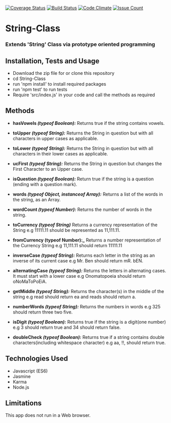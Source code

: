 [![Coverage Status](https://coveralls.io/repos/github/andela-obanwo/String-Class/badge.svg?branch=develop)](https://coveralls.io/github/andela-obanwo/String-Class?branch=develop)
[![Build Status](https://travis-ci.org/andela-obanwo/String-Class.svg?branch=develop)](https://travis-ci.org/andela-obanwo/String-Class)
[![Code Climate](https://codeclimate.com/github/andela-obanwo/String-Class/badges/gpa.svg?branch=develop)](https://codeclimate.com/github/andela-obanwo/String-Class?branch=develop)
[![Issue Count](https://codeclimate.com/github/andela-obanwo/String-Class/badges/issue_count.svg)](https://codeclimate.com/github/andela-obanwo/String-Class)

# String-Class
### Extends 'String' Class via prototype oriented programming

## Installation, Tests and Usage
* Download the zip file for or clone this repository
* cd String-Class
* run 'npm install' to install required packages
* run 'npm test' to run tests
* Require 'src/index.js' in your code and call the methods as required

## Methods
* **hasVowels _(typeof Boolean):_**
  Returns true if the string contains vowels.

* **toUpper _(typeof String):_**
  Returns the String in question but with all characters in upper cases as applicable.

* **toLower _(typeof String):_**
  Returns the String in question but with all characters in their lower cases as applicable.

* **ucFirst _(typeof String):_**
  Returns the String in question but changes the First Character to an Upper case.

* **isQuestion _(typeof Boolean):_**
  Return true if the string is a question (ending with a question mark).

* **words _(typeof Object, instanceof Array):_**
  Returns a list of the words in the string, as an Array.

* **wordCount _(typeof Number):_**
  Returns the number of words in the string.

* **toCurrency _(typeof String)_**
  Returns a currency representation of the String e.g 11111.11 should be represented as 11,111.11.

* **fromCurrency (typeof Number):_**
  Returns a number representation of the Currency String e.g 11,111.11 should return 11111.11

* **inverseCase _(typeof String):_**
  Returns each letter in the string as an inverse of its current case e.g Mr. Ben should return mR. bEN.

* **alternatingCase _(typeof String):_**
  Returns the letters in alternating cases. It must start with a lower case e.g Onomatopoeia should return oNoMaToPoEiA.

* **getMiddle _(typeof String):_**
  Returns the character(s) in the middle of the string e.g read should return ea and reads should return a.

* **numberWords _(typeof String):_**
  Returns the numbers in words e.g 325 should return three two five.

* **isDigit _(typeof Boolean):_**
  Returns true if the string is a digit(one number) e.g 3 should return true and 34 should return false.

* **doubleCheck _(typeof Boolean):_**
  Returns true if a string contains double characters(including whitespace character) e.g aa, !!, should return true.

## Technologies Used
* Javascript (ES6)
* Jasmine
* Karma
* Node.js

## Limitations
This app does not run in a Web browser.
